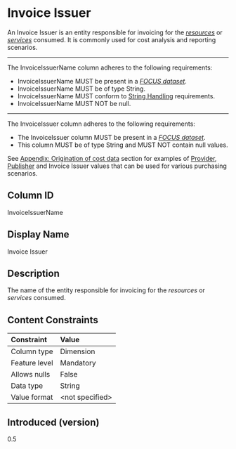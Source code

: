 # Invoice Issuer

An Invoice Issuer is an entity responsible for invoicing for the [*resources*](#glossary:resource) or [*services*](#glossary:service) consumed. It is commonly
used for cost analysis and reporting scenarios.

---
The InvoiceIssuerName column adheres to the following requirements:

* InvoiceIssuerName MUST be present in a [*FOCUS dataset*](#glossary:FOCUS-dataset).
* InvoiceIssuerName MUST be of type String.
* InvoiceIssuerName MUST conform to [String Handling](#stringhandling) requirements.
* InvoiceIssuerName MUST NOT be null.

---
The InvoiceIssuer column adheres to the following requirements:

* The InvoiceIssuer column MUST be present in a [*FOCUS dataset*](#glossary:FOCUS-dataset).
* This column MUST be of type String and MUST NOT contain null values.

See [Appendix: Origination of cost data](#originationofcostdata) section for examples of [Provider](#provider), [Publisher](#publisher) and
Invoice Issuer values that can be used for various purchasing scenarios.

## Column ID

InvoiceIssuerName

## Display Name

Invoice Issuer

## Description

The name of the entity responsible for invoicing for the *resources* or *services* consumed.

## Content Constraints

| Constraint      | Value           |
|:----------------|:----------------|
| Column type     | Dimension       |
| Feature level   | Mandatory       |
| Allows nulls    | False           |
| Data type       | String          |
| Value format    | \<not specified> |

## Introduced (version)

0.5
